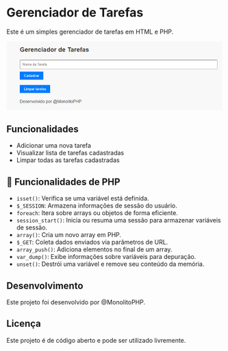 
# Gerenciador de Tarefas

Este é um simples gerenciador de tarefas em HTML e PHP.

![imagem](img/tarefas.png)

## Funcionalidades
- Adicionar uma nova tarefa
- Visualizar lista de tarefas cadastradas
- Limpar todas as tarefas cadastradas

## 🔧 Funcionalidades de PHP
- `isset()`: Verifica se uma variável está definida.
- `$_SESSION`: Armazena informações de sessão do usuário.
- `foreach`: Itera sobre arrays ou objetos de forma eficiente.
- `session_start()`: Inicia ou resuma uma sessão para armazenar variáveis de sessão.
- `array()`: Cria um novo array em PHP.
- `$_GET`: Coleta dados enviados via parâmetros de URL.
- `array_push()`: Adiciona elementos no final de um array.
- `var_dump()`: Exibe informações sobre variáveis para depuração.
- `unset()`: Destrói uma variável e remove seu conteúdo da memória.

## Desenvolvimento
Este projeto foi desenvolvido por @MonolitoPHP.

## Licença
Este projeto é de código aberto e pode ser utilizado livremente.



